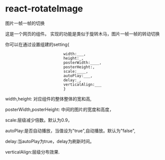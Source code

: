 # react-rotateImage
图片一帧一帧的切换

这是一个网页的组件。 实现的功能是类似于旋转木马，图片一帧一帧的转动切换

你可以在通过设置组建的setting{

                              width:___, 
                              height:_, 
                              posterWidth:____, 
                              posterHeight:, 
                              scale:____, 
                              autoPlay:___, 
                              delay:_, 
                              verticalAlign:___  
                              }


width,height: 对应组件的整体整体的宽和高,

posterWidth,posterHeight: 中间的图片的宽度和高度，

scale:层级减少倍数。默认为0.9，

autoPlay:是否自动播放，当值设为"true",自动播放。默认为"false",

delay:当autoPlay为true，delay为刷新时间。

verticalAlign:层级分布效果.

